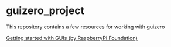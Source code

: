# guizero_project
This repository contains a few resources for working with guizero

[Getting started with GUIs (by RaspberryPi Foundation) 
]("https://projects.raspberrypi.org/en/projects/getting-started-with-guis/1")
